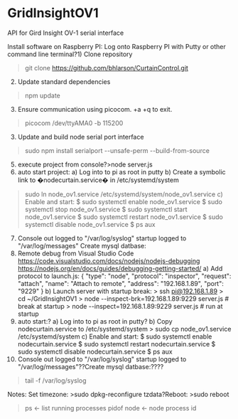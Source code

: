 # GridInsightOV1
API for Gird Insight OV-1 serial interface

Install software on Raspberry PI:
Log onto Raspberry PI with Putty or other command line terminal?1) Clone repository
> git clone https://github.com/bhlarson/CurtainControl.git
2) Update standard dependencies
> npm update
 3) Ensure communication using picocom.  <ctrl>+a <ctrl>+q to exit.
> picocom /dev/ttyAMA0 -b 115200 
3) Update and build node serial port interface
> sudo npm install serialport --unsafe-perm --build-from-source
5) execute project from console?>node server.js
6) auto start project:
a) Log into to pi as root in putty
b) Create a symbolic link to  �nodecurtain.service� in /etc/systemd/system	
>  sudo ln node_ov1.service /etc/systemd/system/node_ov1.service
c) Enable and start:
$ sudo systemctl enable node_ov1.service
$ sudo systemctl stop node_ov1.service
$ sudo systemctl start node_ov1.service
$ sudo systemctl restart node_ov1.service
$ sudo systemctl disable node_ov1.service
$ ps aux
7) Console out logged to "/var/log/syslog" startup logged to "/var/log/messages" Create mysql datbase:
8) Remote debug from Visual Studio Code 
    https://code.visualstudio.com/docs/nodejs/nodejs-debugging
    https://nodejs.org/en/docs/guides/debugging-getting-started/
    a) Add protocol to launch.js:
        {
            "type": "node",
            "protocol": "inspector",
            "request": "attach",
            "name": "Attach to remote",
            "address": "192.168.1.89",
            "port": "9229"
        }
    b) Launch server with startup break:
        > ssh pi@192.168.1.89
        > cd ~/GridInsightOV1
        > node --inspect-brk=192.168.1.89:9229 server.js # break at startup
        > node --inspect=192.168.1.89:9229 server.js # run at startup
9) auto start:?	
	a) Log into to pi as root in putty?
	b) Copy  nodecurtain.service to /etc/systemd/system	
        > sudo cp node_ov1.service /etc/systemd/system
	c) Enable and start:
		$  sudo systemctl enable nodecurtain.service
		$  sudo systemctl restart nodecurtain.service
		$  sudo systemctl disable nodecurtain.service
		$ ps aux
10) Console out logged to "/var/log/syslog" startup logged to "/var/log/messages"??Create mysql datbase:????
> tail -f /var/log/syslog

Notes: Set timezone: >sudo dpkg-reconfigure tzdata?Reboot: >sudo reboot
>ps <- list running processes
> pidof node  <-  node process id